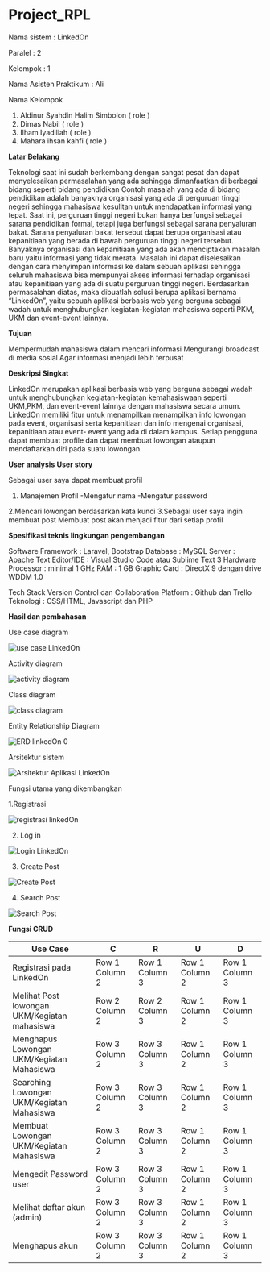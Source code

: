 # Project_RPL


Nama sistem : LinkedOn 

Paralel : 2 

Kelompok : 1 

Nama Asisten Praktikum : Ali


Nama Kelompok
1. Aldinur Syahdin Halim Simbolon ( role )
2. Dimas Nabil ( role )
3. Ilham Iyadillah ( role )
4. Mahara ihsan kahfi ( role )

**Latar Belakang**
	
Teknologi saat ini sudah berkembang dengan sangat pesat dan dapat menyelesaikan permasalahan yang ada sehingga dimanfaatkan di berbagai bidang seperti bidang pendidikan Contoh 
masalah yang ada di bidang pendidikan adalah banyaknya organisasi yang ada di perguruan tinggi negeri sehingga mahasiswa kesulitan untuk mendapatkan informasi yang tepat. Saat 
ini, perguruan tinggi negeri bukan hanya berfungsi sebagai sarana pendidikan formal, tetapi juga berfungsi sebagai sarana penyaluran bakat. Sarana penyaluran bakat tersebut 
dapat berupa organisasi atau kepanitiaan yang berada di bawah perguruan tinggi negeri tersebut. Banyaknya organisasi dan kepanitiaan yang ada akan menciptakan masalah baru yaitu 
informasi yang tidak merata. Masalah ini dapat diselesaikan dengan cara menyimpan informasi ke dalam sebuah aplikasi sehingga seluruh mahasiswa bisa mempunyai akses informasi 
terhadap organisasi atau kepanitiaan yang ada di suatu perguruan tinggi negeri. Berdasarkan permasalahan diatas, maka dibuatlah solusi berupa aplikasi bernama “LinkedOn”, yaitu 
sebuah aplikasi berbasis web yang berguna sebagai wadah untuk menghubungkan kegiatan-kegiatan mahasiswa seperti PKM, UKM dan event-event lainnya.

**Tujuan**

Mempermudah mahasiswa dalam mencari informasi
Mengurangi broadcast di media sosial
Agar informasi menjadi lebih terpusat

**Deskripsi Singkat**
	
LinkedOn merupakan aplikasi berbasis web yang berguna sebagai wadah untuk menghubungkan kegiatan-kegiatan kemahasiswaan seperti UKM,PKM, dan event-event lainnya dengan mahasiswa 
secara umum. LinkedOn memiliki fitur untuk menampilkan menampilkan info lowongan pada event, organisasi serta kepanitiaan dan info mengenai organisasi, kepanitiaan atau event-
event yang ada di dalam kampus.  Setiap pengguna dapat membuat profile dan dapat membuat lowongan ataupun mendaftarkan diri pada suatu lowongan. 
	
**User analysis**
**User story**

Sebagai user saya dapat membuat profil
1. Manajemen Profil
-Mengatur nama
-Mengatur password

2.Mencari lowongan berdasarkan kata kunci
3.Sebagai user saya ingin membuat post
Membuat post akan menjadi fitur dari setiap profil

**Spesifikasi teknis lingkungan pengembangan**

Software
Framework : Laravel, Bootstrap
Database : MySQL
Server : Apache
Text Editor/IDE : Visual Studio Code atau Sublime Text 3
Hardware
Processor : minimal 1 GHz
RAM : 1 GB
Graphic Card : DirectX 9 dengan drive WDDM 1.0

Tech Stack
Version Control dan Collaboration Platform : Github dan Trello
Teknologi : CSS/HTML, Javascript dan PHP

**Hasil dan pembahasan**

Use case diagram

![use case LinkedOn](https://user-images.githubusercontent.com/72461590/121895926-f5338380-cd4a-11eb-9664-b361cae509b7.png)

Activity diagram 

![activity diagram](https://user-images.githubusercontent.com/72461590/121897351-78a1a480-cd4c-11eb-83ad-0b649d3828d0.jpg)

Class diagram 

![class diagram](https://user-images.githubusercontent.com/72461590/121897476-9f5fdb00-cd4c-11eb-839f-e0533aff982b.png)

Entity Relationship Diagram 

![ERD linkedOn 0](https://user-images.githubusercontent.com/72461590/121897569-b56d9b80-cd4c-11eb-8e7e-8059f14e1f98.png)

Arsitektur sistem

![Arsitektur Aplikasi LinkedOn](https://user-images.githubusercontent.com/72461590/121897665-cfa77980-cd4c-11eb-921b-49e414debd3e.png)

Fungsi utama yang dikembangkan

1.Registrasi

![registrasi linkedOn](https://user-images.githubusercontent.com/72461590/121897784-ec43b180-cd4c-11eb-99dc-a45bb8c03acb.png)

2. Log in

![Login LinkedOn](https://user-images.githubusercontent.com/72461590/121897885-01b8db80-cd4d-11eb-9a71-9cc64e9840dc.png)

3. Create Post

![Create Post](https://user-images.githubusercontent.com/72461590/121897979-1bf2b980-cd4d-11eb-8199-3dcb3c4ec849.png)

4. Search Post

![Search Post](https://user-images.githubusercontent.com/72461590/121898083-362c9780-cd4d-11eb-82c8-dcec1b472fd8.png)

**Fungsi CRUD**

| Use Case | C | R | U | D|
| --------------- | --------------- | --------------- | --------------- | --------------- |
| Registrasi pada LinkedOn | Row 1 Column 2 | Row 1 Column 3 |Row 1 Column 2 | Row 1 Column 3 |
| Melihat Post lowongan UKM/Kegiatan mahasiswa | Row 2 Column 2 | Row 2 Column 3 |Row 1 Column 2 | Row 1 Column 3 |
| Menghapus Lowongan UKM/Kegiatan Mahasiswa  | Row 3 Column 2 | Row 3 Column 3 |Row 1 Column 2 | Row 1 Column 3 |
| Searching Lowongan UKM/Kegiatan Mahasiswa  | Row 3 Column 2 | Row 3 Column 3 |Row 1 Column 2 | Row 1 Column 3 |
| Membuat Lowongan UKM/Kegiatan Mahasiswa  | Row 3 Column 2 | Row 3 Column 3 |Row 1 Column 2 | Row 1 Column 3 |
| Mengedit Password user  | Row 3 Column 2 | Row 3 Column 3 |Row 1 Column 2 | Row 1 Column 3 |
| Melihat daftar akun (admin)  | Row 3 Column 2 | Row 3 Column 3 |Row 1 Column 2 | Row 1 Column 3 |
| Menghapus akun  | Row 3 Column 2 | Row 3 Column 3 |Row 1 Column 2 | Row 1 Column 3 |



